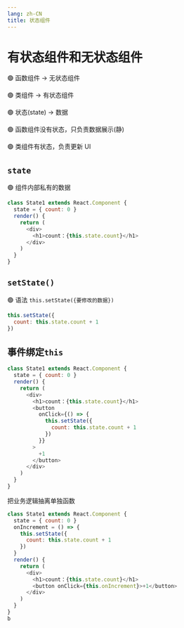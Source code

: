```yaml
---
lang: zh-CN
title: 状态组件
---
```


# 有状态组件和无状态组件

:green_circle: 函数组件 -> 无状态组件

:green_circle: 类组件 -> 有状态组件

:green_circle: 状态(state) -> 数据

:green_circle: 函数组件没有状态，只负责数据展示(静)

:green_circle: 类组件有状态，负责更新 UI

## `state`

:green_circle: 组件内部私有的数据

```js
class State1 extends React.Component {
  state = { count: 0 }
  render() {
    return (
      <div>
        <h1>count：{this.state.count}</h1>
      </div>
    )
  }
}
```

## `setState()`

:green_circle: 语法 `this.setState({要修改的数据})`

```js
this.setState({
  count: this.state.count + 1
})
```

## 事件绑定`this`

```js
class State1 extends React.Component {
  state = { count: 0 }
  render() {
    return (
      <div>
        <h1>count：{this.state.count}</h1>
        <button
          onClick={() => {
            this.setState({
              count: this.state.count + 1
            })
          }}
        >
          +1
        </button>
      </div>
    )
  }
}
```

把业务逻辑抽离单独函数

```js
class State1 extends React.Component {
  state = { count: 0 }
  onIncrement = () => {
    this.setState({
      count: this.state.count + 1
    })
  }
  render() {
    return (
      <div>
        <h1>count：{this.state.count}</h1>
        <button onClick={this.onIncrement}>+1</button>
      </div>
    )
  }
}
b
```
